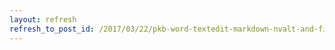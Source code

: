 ```yaml
---
layout: refresh
refresh_to_post_id: /2017/03/22/pkb-word-textedit-markdown-nvalt-and-file-portability
---
```

